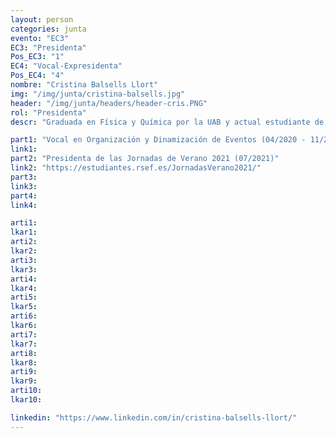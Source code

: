 ```yaml
---
layout: person
categories: junta
evento: "EC3"
EC3: "Presidenta"
Pos_EC3: "1"
EC4: "Vocal-Expresidenta"
Pos_EC4: "4"
nombre: "Cristina Balsells Llort"
img: "/img/junta/cristina-balsells.jpg"
header: "/img/junta/headers/header-cris.PNG"
rol: "Presidenta"
descr: "Graduada en Física y Química por la UAB y actual estudiante de máster en Gestión Sostenible e Innovadora de Recursos Naturales por las universidades de Gante (Bélgica), Uppsala (Suecia) y Freiberg (Alemania). Siempre dispuesta a crear espacios dinámicos y abiertos para la gente joven, donde aprender los unos de los otros y construir un futuro propio. Apasionada de la música en directo y de una buena tabla de quesos."

part1: "Vocal en Organización y Dinamización de Eventos (04/2020 - 11/2021)"
link1: 
part2: "Presidenta de las Jornadas de Verano 2021 (07/2021)"
link2: "https://estudiantes.rsef.es/JornadasVerano2021/"
part3:
link3:
part4:
link4:

arti1:
lkar1: 
arti2:
lkar2:
arti3:
lkar3:
arti4:
lkar4:
arti5:
lkar5: 
arti6:
lkar6:
arti7:
lkar7: 
arti8:
lkar8:
arti9:
lkar9:
arti10:
lkar10:

linkedin: "https://www.linkedin.com/in/cristina-balsells-llort/"
---
```


